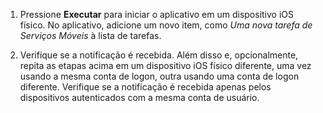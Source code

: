 
1. Pressione **Executar** para iniciar o aplicativo em um dispositivo iOS físico. No aplicativo, adicione um novo item, como _Uma nova tarefa de Serviços Móveis_ à lista de tarefas.

2. Verifique se a notificação é recebida. Além disso e, opcionalmente, repita as etapas acima em um dispositivo iOS físico diferente, uma vez usando a mesma conta de logon, outra usando uma conta de logon diferente. Verifique se a notificação é recebida apenas pelos dispositivos autenticados com a mesma conta de usuário.

<!---HONumber=July15_HO4-->